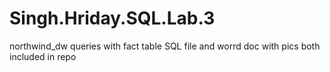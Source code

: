 # Singh.Hriday.SQL.Lab.3
northwind_dw queries with fact table
SQL file and worrd doc with pics both included in repo

